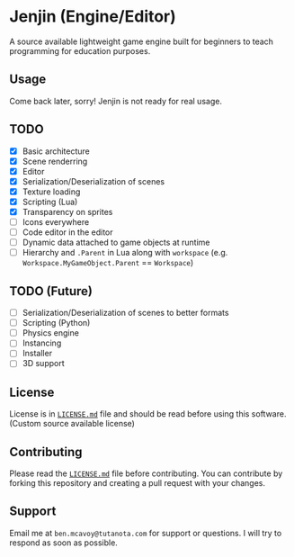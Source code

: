 # Jenjin (Engine/Editor)
A source available lightweight game engine built for beginners to teach programming for education purposes.

## Usage
Come back later, sorry! Jenjin is not ready for real usage.

## TODO
- [x] Basic architecture
- [x] Scene renderring
- [x] Editor
- [x] Serialization/Deserialization of scenes
- [x] Texture loading
- [x] Scripting (Lua)
- [x] Transparency on sprites
- [ ] Icons everywhere
- [ ] Code editor in the editor
- [ ] Dynamic data attached to game objects at runtime
- [ ] Hierarchy and `.Parent` in Lua along with `workspace` (e.g. `Workspace.MyGameObject.Parent` == `Workspace`)

## TODO (Future)
- [ ] Serialization/Deserialization of scenes to better formats
- [ ] Scripting (Python)
- [ ] Physics engine
- [ ] Instancing
- [ ] Installer
- [ ] 3D support

## License
License is in [`LICENSE.md`](LICENSE.md) file and should be read before using this software. (Custom source available license)

## Contributing
Please read the [`LICENSE.md`](LICENSE.md) file before contributing. You can contribute by forking this repository and creating a pull request with your changes.

## Support
Email me at `ben.mcavoy@tutanota.com` for support or questions. I will try to respond as soon as possible.
